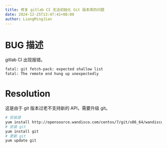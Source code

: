 ```yaml
---
title: 修复 gitlab CI 无法初始化 Git 版本库的问题
date: 2024-12-25T13:47:41+08:00
author: LiangMingJian
---
```


# BUG 描述

gitlab CI 出现报错。

```bash
fatal: git fetch-pack: expected shallow list
fatal: The remote end hung up unexpectedly
```

# Resolution

这是由于 git 版本过老不支持新的 API，需要升级 git。

```bash
# 安装源
yum install http://opensource.wandisco.com/centos/7/git/x86_64/wandisco-git-release-7-2.noarch.rpm
# 安装 git
yum install git
# 更新 git
yum update git
```
